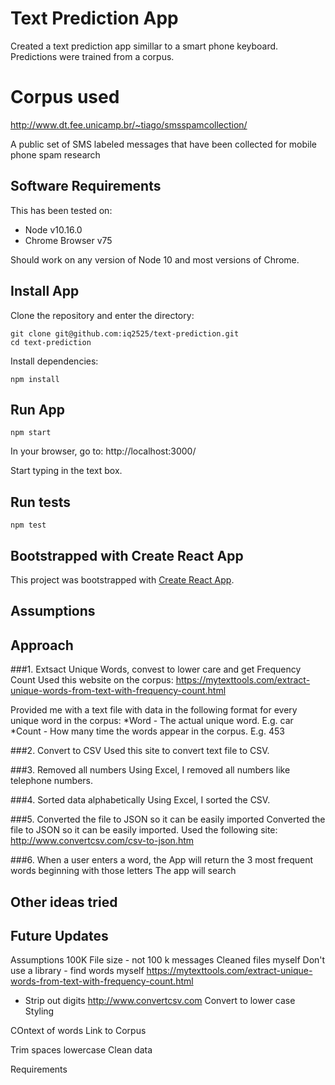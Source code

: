 # Text Prediction App

Created a text prediction app simillar to a smart phone keyboard.  Predictions were trained from a corpus.

# Corpus used
http://www.dt.fee.unicamp.br/~tiago/smsspamcollection/

A public set of SMS labeled messages that have been collected for mobile phone spam research

## Software Requirements
This has been tested on:
* Node v10.16.0
* Chrome Browser v75

Should work on any version of Node 10 and most versions of Chrome.

## Install App
Clone the repository and enter the directory:
```
git clone git@github.com:iq2525/text-prediction.git
cd text-prediction
``` 

Install dependencies:
```
npm install
```

## Run App
```
npm start
```

In your browser, go to: http://localhost:3000/

Start typing in the text box.

## Run tests

```
npm test
```

## Bootstrapped with Create React App
This project was bootstrapped with [Create React App](https://github.com/facebook/create-react-app).

## Assumptions


## Approach
###1. Extsact Unique Words, convest to lower care and get Frequency Count
Used this website on the corpus: 
https://mytexttools.com/extract-unique-words-from-text-with-frequency-count.html

Provided me with a text file with data in the following format for every unique word in the corpus:
*Word - The actual unique word.  E.g. car
*Count - How many time the words appear in the corpus. E.g. 453

###2. Convert to CSV
Used this site to convert text file to CSV.

###3. Removed all numbers
Using Excel, I removed all numbers like telephone numbers.

###4. Sorted data alphabetically
Using Excel, I sorted the CSV.

###5. Converted the file to JSON so it can be easily imported
Converted the file to JSON so it can be easily imported.
Used the following site: http://www.convertcsv.com/csv-to-json.htm

###6. When a user enters a word, the App will return the 3 most frequent words beginning with those letters
The app will search 

## Other ideas tried


## Future Updates

Assumptions
100K File size - not 100 k messages
Cleaned files myself
Don't use a library - find words myself
https://mytexttools.com/extract-unique-words-from-text-with-frequency-count.html
- Strip out digits
http://www.convertcsv.com
Convert to lower case
Styling

COntext of words
Link to Corpus

Trim spaces
lowercase
Clean data

Requirements
